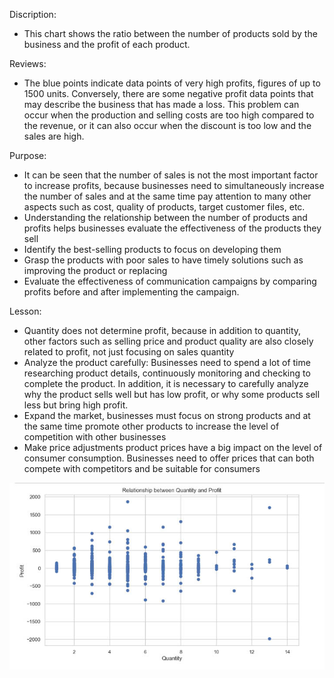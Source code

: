 Discription: 
- This chart shows the ratio between the number of products sold by the business and the profit of each product.

Reviews: 
- The blue points indicate data points of very high profits, figures of up to 1500 units. Conversely, there are some negative profit data points that may describe the business that has made a loss. This problem can occur when the production and selling costs are too high compared to the revenue, or it can also occur when the discount is too low and the sales are high.

Purpose: 
- It can be seen that the number of sales is not the most important factor to increase profits, because businesses need to simultaneously increase the number of sales and at the same time pay attention to many other aspects such as cost, quality of products, target customer files, etc.
- Understanding the relationship between the number of products and profits helps businesses evaluate the effectiveness of the products they sell
- Identify the best-selling products to focus on developing them
- Grasp the products with poor sales to have timely solutions such as improving the product or replacing
- Evaluate the effectiveness of communication campaigns by comparing profits before and after implementing the campaign.

Lesson: 
- Quantity does not determine profit, because in addition to quantity, other factors such as selling price and product quality are also closely related to profit, not just focusing on sales quantity
- Analyze the product carefully: Businesses need to spend a lot of time researching product details, continuously monitoring and checking to complete the product. In addition, it is necessary to carefully analyze why the product sells well but has low profit, or why some products sell less but bring high profit.
- Expand the market, businesses must focus on strong products and at the same time promote other products to increase the level of competition with other businesses
- Make price adjustments product prices have a big impact on the level of consumer consumption. Businesses need to offer prices that can both compete with competitors and be suitable for consumers

![Scatter Plot Chart](image/scatterplot.jpg)
